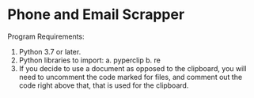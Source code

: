 # Phone and Email Scrapper
Program Requirements:

1. Python 3.7 or later.
2. Python libraries to import:
	a. pyperclip
	b. re
3. If you decide to use a document as opposed to the clipboard,
   you will need to uncomment the code marked for files, and comment
   out the code right above that, that is used for the clipboard.
